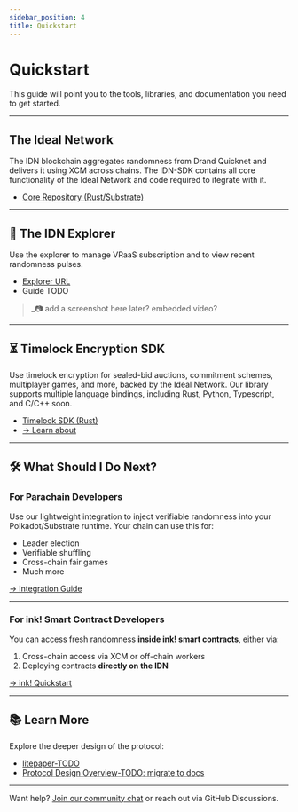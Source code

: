 ```yaml
---
sidebar_position: 4
title: Quickstart
---
```

# Quickstart

This guide will point you to the tools, libraries, and documentation you need to get started.

---

## The Ideal Network

The IDN blockchain aggregates randomness from Drand Quicknet and delivers it using XCM across chains. The IDN-SDK contains all core functionality of the Ideal Network and code required to itegrate with it.

- [Core Repository (Rust/Substrate)](https://github.com/ideal-lab5/idn-sdk)

---

## 🔎 The IDN Explorer

Use the explorer to manage VRaaS subscription and to view recent randomness pulses.

- [Explorer URL](https://idealabs.network)
- Guide TODO

> _📷 add a screenshot here later? embedded video?

---

## ⏳ Timelock Encryption SDK

Use timelock encryption for sealed-bid auctions, commitment schemes, multiplayer games, and more, backed by the Ideal Network. Our library supports multiple language bindings, including Rust, Python, Typescript, and C/C++ soon.

- [Timelock SDK (Rust)](https://github.com/ideal-lab5/timelock)
- [→ Learn about ](../concepts/timelock_encryption.md)

---

## 🛠 What Should I Do Next?

### For Parachain Developers

Use our lightweight integration to inject verifiable randomness into your Polkadot/Substrate runtime. Your chain can use this for:

- Leader election
- Verifiable shuffling
- Cross-chain fair games
- Much more

[→ Integration Guide](../integration/parachains/parachains.md)

---

### For ink! Smart Contract Developers

You can access fresh randomness **inside ink! smart contracts**, either via:

1. Cross-chain access via XCM or off-chain workers  
2. Deploying contracts **directly on the IDN**

[→ ink! Quickstart](../integration/ink.md)

---

## 📚 Learn More

Explore the deeper design of the protocol:


- [litepaper-TODO](https://hackmd.io/@Y5vcBYL4SyeRG_CqQq0DoQ/HktrQXI2A)
- [Protocol Design Overview-TODO: migrate to docs](https://hackmd.io/@Y5vcBYL4SyeRG_CqQq0DoQ/HktrQXI2A)

---

Want help? [Join our community chat](https://discord.gg/idealnetwork) or reach out via GitHub Discussions.